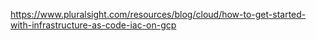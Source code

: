 https://www.pluralsight.com/resources/blog/cloud/how-to-get-started-with-infrastructure-as-code-iac-on-gcp